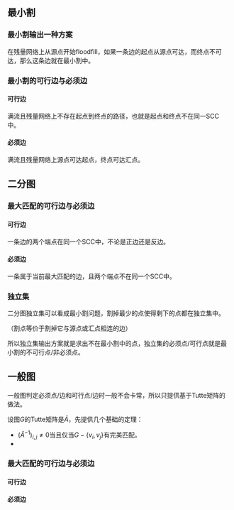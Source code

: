 ## 最小割

### 最小割输出一种方案

在残量网络上从源点开始floodfill，如果一条边的起点从源点可达，而终点不可达，那么这条边就在最小割中。

### 最小割的可行边与必须边

#### 可行边

满流且残量网络上不存在起点到终点的路径，也就是起点和终点不在同一SCC中。

#### 必须边

满流且残量网络上源点可达起点，终点可达汇点。

## 二分图

### 最大匹配的可行边与必须边

#### 可行边

一条边的两个端点在同一个SCC中，不论是正边还是反边。

#### 必须边

一条属于当前最大匹配的边，且两个端点不在同一个SCC中。

### 独立集

二分图独立集可以看成最小割问题，割掉最少的点使得剩下的点都在独立集中。

（割点等价于割掉它与源点或汇点相连的边）

所以独立集输出方案就是求出不在最小割中的点，独立集的必须点/可行点就是最小割的不可行点/非必须点。

## 一般图

一般图判定必须点/边和可行点/边时一般不会卡常，所以只提供基于Tutte矩阵的做法。

设图$G$的Tutte矩阵是$\tilde A$，先提供几个基础的定理：

- $({\tilde A} ^{-1}) _{i, j} \ne 0$当且仅当$G-\{v_i, v_j\}$有完美匹配。
- 

### 最大匹配的可行边与必须边

#### 可行边



#### 必须边

